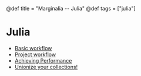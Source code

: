 @def title = "Marginalia -- Julia"
@def tags = ["julia"]

# Julia

- [Basic workflow](basic-workflow)
- [Project workflow](project-workflow)
- [Achieving Performance](achieving-performance)
- [Unionize your collections!](unionize)

